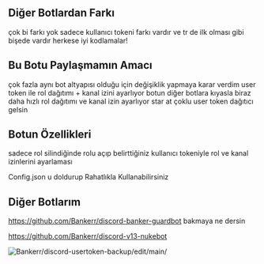 ## Diğer Botlardan Farkı
çok bi farkı yok sadece kullanıcı tokeni farkı vardır ve tr de ilk olması gibi bişede vardır herkese iyi kodlamalar!

## Bu Botu Paylaşmamın Amacı
çok fazla aynı bot altyapısı olduğu için değişiklik yapmaya karar verdim user token ile rol dağıtımı + kanal izini ayarlıyor 
botun diğer botlara kıyasla biraz daha hızlı rol dağıtımı ve kanal izin ayarlıyor
star at çoklu user token dağıtıcı gelsin

## Botun Özellikleri
sadece rol silindiğinde rolu açıp belirttiğiniz kullanıcı tokeniyle rol ve kanal izinlerini ayarlaması

Config.json u doldurup Rahatlıkla Kullanabilirsiniz

## Diğer Botlarım
https://github.com/Bankerr/discord-banker-guardbot bakmaya ne dersin

https://github.com/Bankerr/discord-v13-nukebot

<img src="https://komarev.com/ghpvc/?username=discord-usertoken-backup-main&label=Ziyaretçi%20Sayısı&color=da004e" alt="Bankerr/discord-usertoken-backup/edit/main/" /> <p>
